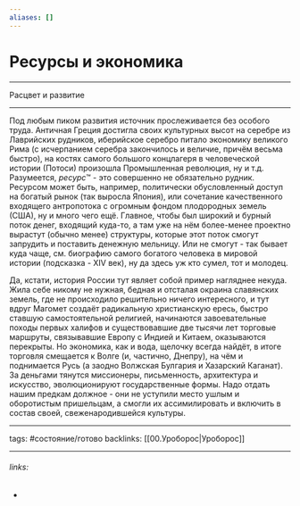 ```yaml
---
aliases: []
---
```

# Ресурсы и экономика
---
Расцвет и развитие 

---
Под любым пиком развития источник прослеживается без особого труда. Античная Греция достигла своих культурных высот на серебре из Лаврийских рудников, иберийское серебро питало экономику великого Рима (с исчерпанием серебра закончилось и величие, причём весьма быстро), на костях самого большого концлагеря в человеческой истории (Потоси) произошла Промышленная революция, ну и т.д. Разумеется, _ресурс_:tm: - это совершенно не обязательно рудник. Ресурсом может быть, например, политически обусловленный доступ на богатый рынок (так выросла Япония), или сочетание качественного входящего антропотока с огромным фондом плодородных земель (США), ну и много чего ещё. Главное, чтобы был широкий и бурный поток денег, входящий куда-то, а там уже на нём более-менее проектно вырастут (обычно менее) структуры, которые этот поток смогут запрудить и поставить денежную мельницу. Или не смогут - так бывает куда чаще, см. биографию самого богатого человека в мировой истории (подсказка - XIV век), ну да здесь уж кто сумел, тот и молодец.

Да, кстати, история России тут являет собой пример нагляднее некуда. Жила себе никому не нужная, бедная и отсталая окраина славянских земель, где не происходило решительно ничего интересного, и тут вдруг Магомет создаёт радикальную христианскую ересь, быстро ставшую самостоятельной религией, начинаются завоевательные походы первых халифов и существовавшие две тысячи лет торговые маршруты, связывавшие Европу с Индией и Китаем, оказываются перекрыты. Но экономика, как и вода, щелочку всегда найдёт, в итоге торговля смещается к Волге (и, частично, Днепру), на чём и поднимается Русь (а заодно Волжская Булгария и Хазарский Каганат). За деньгами тянутся миссионеры, письменность, архитектура и искусство, эволюционируют государственные формы. Надо отдать нашим предкам должное - они не уступили место ушлым и оборотистым пришельцам, а смогли их ассимилировать и включить в состав своей, свеженародившейся культуры.

---
tags: #состояние/готово
backlinks: [[00.Уроборос|Уроборос]]

---
###### links:
- 

